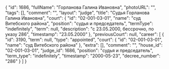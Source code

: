 {
    "id": 1686,
    "fullName": "Горланова Галина Ивановна",
    "photoURL": "",
    "tags": [],
    "comment": "",
    "layout": "judge",
    "title": "Судья Горланова Галина Ивановна",
    "court": {
        "id": "02-001-03-01",
        "name": "суд Витебского района",
        "position": "судья и председатель",
        "termType": "indefinitely",
        "term": null,
        "description": "c 23.05.2000, бессрочно, по указу 286",
        "timestamp": "23.05.2000"
    },
    "previousCourt": null,
    "career": [
        {
            "id": 3190,
            "term": null,
            "type": "appointed",
            "court": {
                "id": "02-001-03-01",
                "name": "суд Витебского района"
            },
            "extra": [],
            "comment": "",
            "house_id": "02-001-03-01",
            "judge_id": 1686,
            "position": "судья и председатель",
            "term_type": "indefinitely",
            "timestamp": "2000-05-23",
            "decree_number": "286"
        }
    ]
}
